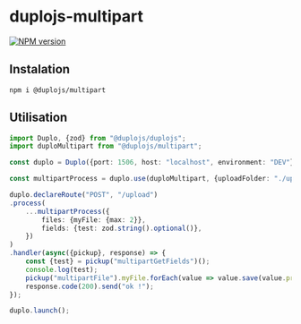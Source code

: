 # duplojs-multipart
[![NPM version](https://img.shields.io/npm/v/@duplojs/multipart)](https://www.npmjs.com/package/@duplojs/multipart)

## Instalation
```
npm i @duplojs/multipart
```

## Utilisation
```ts
import Duplo, {zod} from "@duplojs/duplojs";
import duploMultipart from "@duplojs/multipart";

const duplo = Duplo({port: 1506, host: "localhost", environment: "DEV"});

const multipartProcess = duplo.use(duploMultipart, {uploadFolder: "./upload"});

duplo.declareRoute("POST", "/upload")
.process(
    ...multipartProcess({
        files: {myFile: {max: 2}},
        fields: {test: zod.string().optional()},
    })
)
.handler(async({pickup}, response) => {
    const {test} = pickup("multipartGetFields")();
    console.log(test);
    pickup("multipartFile").myFile.forEach(value => value.save(value.properties.filename));
    response.code(200).send("ok !");
});

duplo.launch();
```